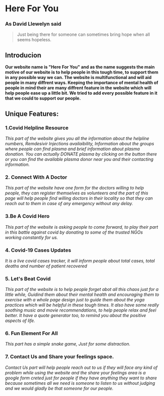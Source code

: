 # Here For You

### As David Llewelyn said
>Just being there for someone can sometimes bring hope when
>all seems hopeless.

## Introducion
**Our website name is "Here For You" and as the name suggests the main motive of our website is to help people in this
tough time, to support them in any possible way we can. The website is multifunctional and will aid people in many diffrent ways.
Keeping the importance of mental health of people in mind their are many diffrent feature in the website which will help people 
ease up a little bit. We tried to add every possible feature in it that we could to support our people.** 

## Unique Features:
### 1.Covid Helpline Resource
_This part of the website gives you all the information about the helpline numbers, Remdesivir Injections availaibility, Information
about the groups where people can find plasma and brief information about plasma donation. You can actually DONATE plasma by clicking on the 
button there or you can find the available plasma donor near you and their contacting information._

### 2. Connect With A Doctor
_This part of the website have one form for the doctors willing to help people, they can register themselves as volunteers and the part of this page will help people
find willing doctors in their locality so that they can reach out to them in case of any emergency without any delay._

### 3.Be A Covid Hero
_This part of the website is asking people to come forward, to play their part in this battle against covid by donating to some of the trusted NGOs
working constantly for us._

### 4. Covid-19 Cases Updates
_It is a live covid cases tracker, it will inform people about total cases, total deaths and number of patient recovered_

### 5. Let's Beat Covid
_This part of the website is to help people forget abot all this chaos just for a little while, Guidind them about their mental health and
encouraging them to exercise with a whole page design just to guide them about the yoga practices which will be helpful in these tough times.
It also have some really soothing music and movie recommendations, to help people relax and feel better. It have a quote generator too, to remind you about the
positive aspects of life._

### 6. Fun Element For All
_This part has a simple snake game, Just for some distraction._

### 7. Contact Us and Share your feelings space.
_Contact Us part will help people reach out to us if they will face any kind of problem while using the website and the share your feelings area is a google form
creted just for people if they have anything they want to share because sometimes all we need is someone to listen to us without judging and we would gladly
be that someone for our people._



